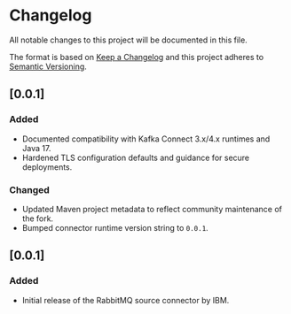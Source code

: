 # Changelog

All notable changes to this project will be documented in this file.

The format is based on [Keep a Changelog](https://keepachangelog.com/en/1.0.0/)
and this project adheres to [Semantic Versioning](https://semver.org/spec/v2.0.0.html).

## [0.0.1]
### Added
- Documented compatibility with Kafka Connect 3.x/4.x runtimes and Java 17.
- Hardened TLS configuration defaults and guidance for secure deployments.

### Changed
- Updated Maven project metadata to reflect community maintenance of the fork.
- Bumped connector runtime version string to `0.0.1`.

## [0.0.1]
### Added
- Initial release of the RabbitMQ source connector by IBM.
